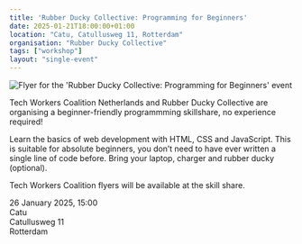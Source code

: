 ```yaml
---
title: 'Rubber Ducky Collective: Programming for Beginners'
date: 2025-01-21T18:00:00+01:00
location: "Catu, Catullusweg 11, Rotterdam"
organisation: "Rubber Ducky Collective"
tags: ["workshop"]
layout: "single-event"
---
```


![Flyer for the 'Rubber Ducky Collective: Programming for Beginners' event](events/2025-01-21/programming-skillshare-catu.png)

Tech Workers Coalition Netherlands and Rubber Ducky Collective are organising a beginner-friendly programmming skillshare, no experience required!

Learn the basics of web development with HTML, CSS and JavaScript.
This is suitable for absolute beginners, you don’t need to have ever written a single line of code before.
Bring your laptop, charger and rubber ducky (optional).

Tech Workers Coalition flyers will be available at the skill share.

26 January 2025, 15:00  
Catu  
Catullusweg 11  
Rotterdam  
